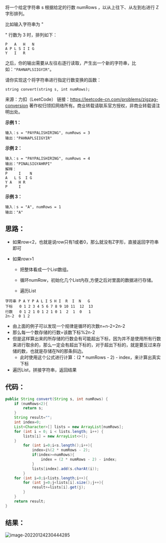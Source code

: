 将一个给定字符串 s 根据给定的行数 numRows ，以从上往下、从左到右进行 Z 字形排列。

比如输入字符串为 "

" 行数为 3 时，排列如下：

```
P   A   H   N
A P L S I I G
Y   I   R
```

之后，你的输出需要从左往右逐行读取，产生出一个新的字符串，比如：`"PAHNAPLSIIGYIR"`。

请你实现这个将字符串进行指定行数变换的函数：

```
string convert(string s, int numRows);
```

来源：力扣（LeetCode）
链接：https://leetcode-cn.com/problems/zigzag-conversion
著作权归领扣网络所有。商业转载请联系官方授权，非商业转载请注明出处。

<!--more-->

**示例 1：**

```
输入：s = "PAYPALISHIRING", numRows = 3
输出："PAHNAPLSIIGYIR"
```

**示例 2：**

```
输入：s = "PAYPALISHIRING", numRows = 4
输出："PINALSIGYAHRPI"
解释：
P     I    N
A   L S  I G
Y A   H R
P     I
```

**示例 3：**

```
输入：s = "A", numRows = 1
输出："A"
```

## 思路：

- 如果row<2，也就是说row只有1或者0，那么就没有Z字形，直接返回字符串即可

- 如果row>1

  - 把整体看成一个List数组。

  - 循环numRow，初始化几个List内存,方便之后对里面的数据进行存储。

  - 遍历List

```
字符串 P A Y P A L I S H I  R  I  N   G
下标   0 1 2 3 4 5 6 7 8 9 10 11  12  13
行数   0 1 2 1 0 1 2 1 0 1  2  1  0   1
2n-2  0 1 2  
```

- 由上面的例子可以发现一个规律是循环的次数n+n-2=2n-2
- 那么每一个数存储的行数=该数下标%2n-2
- 但是这样算出来的所存储的行数会有可能超出下标，因为并不是使用所有行数来进行取余的，那么一定会有超出下标的，对于超出下标的，就是要反过来存储的数，也就是存储在N的那条斜边。
  - 此时使用这个公式进行计算：(2 * numRows - 2) - index，来计算出真实下标
- 遍历List，拼接字符串，返回结果

## 代码：

```java
public String convert(String s, int numRows) {
    if (numRows<2){
        return s;
    }
    String result="";
    int index=0;
    List<Character>[] lists = new ArrayList[numRows];
    for (int i = 0; i < lists.length; i++) {
        lists[i] = new ArrayList<>();
    }
        for (int i=0;i<s.length();i++){
            index=i%(2 * numRows - 2);
            if(index>=numRows){
                index = (2 * numRows - 2) - index;
            }
            lists[index].add(s.charAt(i));
        }
    for (int i=0;i<lists.length;i++){
        for (int j=0;j<lists[i].size();j++){
            result+=lists[i].get(j);
        }
    }
    return result;
}
```

## 结果：

![image-20220124230444285](https://gitee.com/misteryliu/typora/raw/master/image/image-20220124230444285.png)